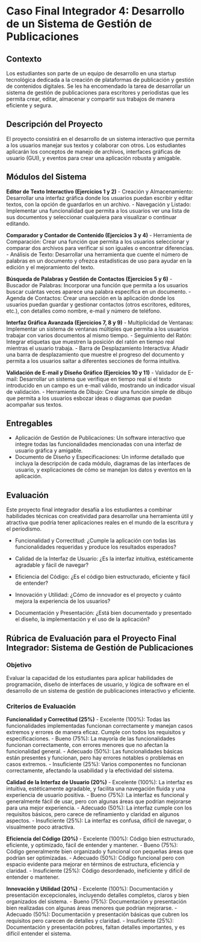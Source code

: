 # Caso Final Integrador 4: Desarrollo de un Sistema de Gestión de Publicaciones

## Contexto

Los estudiantes son parte de un equipo de desarrollo en una startup tecnológica dedicada a la creación de plataformas de publicación y gestión de contenidos digitales. Se les ha encomendado la tarea de desarrollar un sistema de gestión de publicaciones para escritores y periodistas que les permita crear, editar, almacenar y compartir sus trabajos de manera eficiente y segura.

## Descripción del Proyecto

El proyecto consistirá en el desarrollo de un sistema interactivo que permita a los usuarios manejar sus textos y colaborar con otros. Los estudiantes aplicarán los conceptos de manejo de archivos, interfaces gráficas de usuario (GUI), y eventos para crear una aplicación robusta y amigable.

## Módulos del Sistema

**Editor de Texto Interactivo (Ejercicios 1 y 2)**
    - Creación y Almacenamiento: Desarrollar una interfaz gráfica donde los usuarios puedan escribir y editar textos, con la opción de guardarlos en un archivo.
    - Navegación y Listado: Implementar una funcionalidad que permita a los usuarios ver una lista de sus documentos y seleccionar cualquiera para visualizar o continuar editando.

**Comparador y Contador de Contenido (Ejercicios 3 y 4)**
    - Herramienta de Comparación: Crear una función que permita a los usuarios seleccionar y comparar dos archivos para verificar si son iguales o encontrar diferencias.
    - Análisis de Texto: Desarrollar una herramienta que cuente el número de palabras en un documento y ofrezca estadísticas de uso para ayudar en la edición y el mejoramiento del texto.

**Búsqueda de Palabras y Gestión de Contactos (Ejercicios 5 y 6)**
    - Buscador de Palabras: Incorporar una función que permita a los usuarios buscar cuántas veces aparece una palabra específica en un documento.
    - Agenda de Contactos: Crear una sección en la aplicación donde los usuarios puedan guardar y gestionar contactos (otros escritores, editores, etc.), con detalles como nombre, e-mail y número de teléfono.

**Interfaz Gráfica Avanzada (Ejercicios 7, 8 y 9)**
    - Multiplicidad de Ventanas: Implementar un sistema de ventanas múltiples que permita a los usuarios trabajar con varios documentos al mismo tiempo.
    - Seguimiento del Ratón: Integrar etiquetas que muestren la posición del ratón en tiempo real mientras el usuario trabaja.
    - Barra de Desplazamiento Interactiva: Añadir una barra de desplazamiento que muestre el progreso del documento y permita a los usuarios saltar a diferentes secciones de forma intuitiva.

**Validación de E-mail y Diseño Gráfico (Ejercicios 10 y 11)**
    - Validador de E-mail: Desarrollar un sistema que verifique en tiempo real si el texto introducido en un campo es un e-mail válido, mostrando un indicador visual de validación.
    - Herramienta de Dibujo: Crear una función simple de dibujo que permita a los usuarios esbozar ideas o diagramas que puedan acompañar sus textos.

## Entregables

- Aplicación de Gestión de Publicaciones: Un software interactivo que integre todas las funcionalidades mencionadas con una interfaz de usuario gráfica y amigable.
- Documento de Diseño y Especificaciones: Un informe detallado que incluya la descripción de cada módulo, diagramas de las interfaces de usuario, y explicaciones de cómo se manejan los datos y eventos en la aplicación.

## Evaluación

Este proyecto final integrador desafía a los estudiantes a combinar habilidades técnicas con creatividad para desarrollar una herramienta útil y atractiva que podría tener aplicaciones reales en el mundo de la escritura y el periodismo.

- Funcionalidad y Correctitud: ¿Cumple la aplicación con todas las funcionalidades requeridas y produce los resultados esperados?

- Calidad de la Interfaz de Usuario: ¿Es la interfaz intuitiva, estéticamente agradable y fácil de navegar?

- Eficiencia del Código: ¿Es el código bien estructurado, eficiente y fácil de entender?

- Innovación y Utilidad: ¿Cómo de innovador es el proyecto y cuánto mejora la experiencia de los usuarios?

- Documentación y Presentación: ¿Está bien documentado y presentado el diseño, la implementación y el uso de la aplicación?

## Rúbrica de Evaluación para el Proyecto Final Integrador: Sistema de Gestión de Publicaciones

### Objetivo

Evaluar la capacidad de los estudiantes para aplicar habilidades de programación, diseño de interfaces de usuario, y lógica de software en el desarrollo de un sistema de gestión de publicaciones interactivo y eficiente.

### Criterios de Evaluación

**Funcionalidad y Correctitud (25%)**
    - Excelente (100%): Todas las funcionalidades implementadas funcionan correctamente y manejan casos extremos y errores de manera eficaz. Cumple con todos los requisitos y especificaciones.
    - Bueno (75%): La mayoría de las funcionalidades funcionan correctamente, con errores menores que no afectan la funcionalidad general.
    - Adecuado (50%): Las funcionalidades básicas están presentes y funcionan, pero hay errores notables o problemas en casos extremos.
    - Insuficiente (25%): Varios componentes no funcionan correctamente, afectando la usabilidad y la efectividad del sistema.

**Calidad de la Interfaz de Usuario (20%)**
    - Excelente (100%): La interfaz es intuitiva, estéticamente agradable, y facilita una navegación fluida y una experiencia de usuario positiva.
    - Bueno (75%): La interfaz es funcional y generalmente fácil de usar, pero con algunas áreas que podrían mejorarse para una mejor experiencia.
    - Adecuado (50%): La interfaz cumple con los requisitos básicos, pero carece de refinamiento y claridad en algunos aspectos.
    - Insuficiente (25%): La interfaz es confusa, difícil de navegar, o visualmente poco atractiva.

**Eficiencia del Código (20%)**
    - Excelente (100%): Código bien estructurado, eficiente, y optimizado, fácil de entender y mantener.
    - Bueno (75%): Código generalmente bien organizado y funcional con pequeñas áreas que podrían ser optimizadas.
    - Adecuado (50%): Código funcional pero con espacio evidente para mejorar en términos de estructura, eficiencia y claridad.
    - Insuficiente (25%): Código desordenado, ineficiente y difícil de entender o mantener.

**Innovación y Utilidad (20%)**
    - Excelente (100%): Documentación y presentación excepcionales, incluyendo detalles completos, claros y bien organizados del sistema.
    - Bueno (75%): Documentación y presentación bien realizadas con algunas áreas menores que podrían mejorarse.
    - Adecuado (50%): Documentación y presentación básicas que cubren los requisitos pero carecen de detalles y claridad.
    - Insuficiente (25%): Documentación y presentación pobres, faltan detalles importantes, y es difícil entender el sistema.